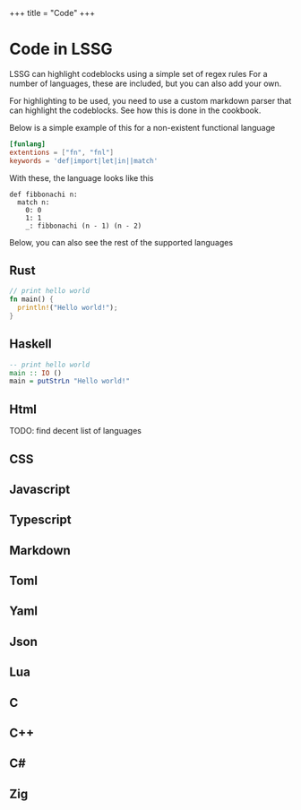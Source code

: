 +++
title = "Code"
+++

# Code in LSSG
LSSG can highlight codeblocks using a simple set of regex rules
For a number of languages, these are included, but you can also add your own.

For highlighting to be used, you need to use a custom markdown parser that can highlight the codeblocks.
See how this is done in the cookbook.

Below is a simple example of this for a non-existent functional language

```toml
[funlang]
extentions = ["fn", "fnl"]
keywords = 'def|import|let|in||match'
```

With these, the language looks like this

```funlang
def fibbonachi n:
  match n:
    0: 0
    1: 1
    _: fibbonachi (n - 1) (n - 2) 
```

Below, you can also see the rest of the supported languages

## Rust
```rust
// print hello world
fn main() {
  println!("Hello world!");
}
```

## Haskell
```haskell
-- print hello world
main :: IO ()
main = putStrLn "Hello world!"
```

## Html
TODO: find decent list of languages

## CSS

## Javascript

## Typescript

## Markdown

## Toml

## Yaml

## Json

## Lua

## C

## C++

## C#

## Zig
